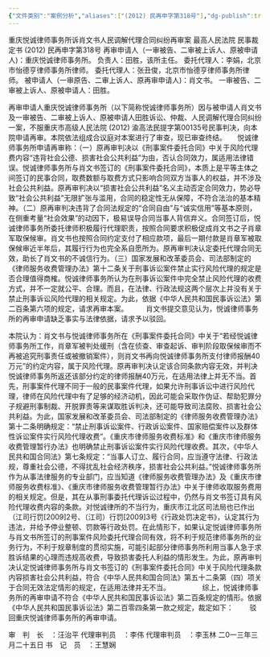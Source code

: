 ```yaml
---
{"文件类别":"案例分析","aliases":["(2012) 民再申字第318号"],"dg-publish":true,"permalink":"/案例分析/裁判文书/重庆悦诚律师事务所诉肖文书人民调解代理合同纠纷再审案/","dgPassFrontmatter":true,"noteIcon":""}
---
```



重庆悦诚律师事务所诉肖文书人民调解代理合同纠纷再审案
最高人民法院
民事裁定书
(2012) 民再申字第318号
再审申请人（一审被告、二审被上诉人、原被申请人)：重庆悦诚律师事务所。
负责人：田胜，该所主任。
委托代理人：李娟，北京市怡德亨律师事务所律师。
委托代理人：张丑俊，北京市怡德亨律师事务所律师。
被申请人（一审原告、二审上诉人、原再审申请人)：肖文书。
一审被告、二审被上诉人、原被申请人：田胜。

  再审申请人重庆悦诚律师事务所（以下简称悦诚律师事务所）因与被申请人肖文书及一审被告、二审被上诉人、原被申请人田胜诉讼、仲裁、人民调解代理合同纠纷一案，不服重庆市高级人民法院 (2012) 渝高法民提字第00135号民事判决，向本院申请再审。本院依法组成合议庭对本案进行了审查，现已审查终结。
　
  悦诚律师事务所申请再审称：（一）原再审判决以《刑事案件委托合同》中关于风险代理费内容“违背社会公德、损害社会公共利益”为由，否认合同效力，属适用法律错误。悦诚律师事务所与肖文书签订的《刑事案件委托合同》，本质上是平等主体之间签订的民事合同，取费数额与取费方式只影响合同双方当事人的权益，并不涉及社会公共利益。原再审判决以“损害社会公共利益”名义主动否定合同效力，势必导致“社会公共利益”无限扩张与滥用，合同的稳定性无从保障，不符合法治的基本精神。（二）原再审判决违背了合同法规定的“合同自由”与“诚实信用”等基本原则，在侧重考量“社会效果”的动因下，极易误导合同当事人背信弃义。合同签订后，悦诚律师事务所委托律师积极履行代理职责，按照合同要求积极促成肖文书之子肖章军取保候审。肖文书也按照合同约定支付了相应款项，最后一期付款是肖章军被取保候审近半年后，其履行行为也完全系自愿所为。原再审判决认定委托代理合同无效，助长了肖文书的不诚信行为。（三）国家发展和改革委员会、司法部制定的《律师服务收费管理办法》第十二条关于刑事诉讼案件禁止实行风险代理的规定是否合理值得商榷。悦诚律师事务所认为在刑事诉讼案件中完全禁止风险代理的收费方式，并不一定就公平、合理。而且，在法律、行政法规这两个层次上并没有关于禁止刑事诉讼风险代理的相关规定。为此，依据《中华人民共和国民事诉讼法》第二百条第六项的规定，请求再审本案。
　　
肖文书提交意见认为，悦诚律师事务所的再审申请缺乏事实与法律依据，请求予以驳回。

  本院认为：肖文书与悦诚律师事务所在《刑事案件委托合同》中关于“若经悦诚律师事务所工作，肖章军被判处缓刑（含在侦查、审查起诉、审判阶段取保候审而不再被追究刑事责任或被撤销案件），则肖文书再向悦诚律师事务所支付律师报酬40万元”的约定内容，属于风险代理。原再审判决认定该合同条款内容无效，并判决悦诚律师事务所返还该部分约定的律师报酬40万元，在适用法律上并无不当。首先，刑事案件代理不同于一般的民事案件代理，如果允许刑事诉讼中进行风险代理，律师在风险代理中有了足够的经济动机，因此可能会采取作伪证、帮助犯罪分子规避刑事制裁、开脱罪责等来谋取胜诉判决，还可能导致司法腐败、损害社会公共利益。为此，国家发展和改革委员会、司法部制定的《律师服务收费管理办法》第十二条明确规定：“禁止刑事诉讼案件、行政诉讼案件、国家赔偿案件以及群体性诉讼案件实行风险代理收费”。《重庆市律师服务收费标准》和《重庆市律师服务收费管理暂行办法》也明确禁止刑事诉讼案件实行风险代理收费。其次，《中华人民共和国合同法》第七条规定：“当事人订立、履行合同，应当遵守法律、行政法规，尊重社会公德，不得扰乱社会经济秩序，损害社会公共利益。”悦诚律师事务所作为从事法律服务的专业部门，应当知道《律师服务收费管理办法》及《重庆市律师服务收费标准》、《重庆市律师服务收费管理暂行办法》中关于律师收取服务费用的相关规定。但是，其在从事刑事委托代理诉讼过程中，仍然与肖文书签订具有风险代理收费内容的条款。对悦诚律所的不当行为，重庆市江北区司法局也已作出（江司行罚[2009]2号、（江司）行罚[2009]3号《行政处罚决定书》，认定其行为违法，并给予停业整顿、罚款等行政处罚。在此情形下，如果认定悦诚律师事务所与肖文书所签订的刑事案件风险委托代理合同有效，将不利于规范律师事务所的业务行为，不利于规章制度的贯彻实施，可能引起部分律师事务所利用当事人急于求胜诉结果的心理而违规高收费，导致损害委托人利益的情形发生。为此，原再审判决认定悦诚律师事务所与肖文书签订的《刑事案件委托合同》中关于风险代理条款内容损害社会公共利益，符合《中华人民共和国合同法》第五十二条第（四）项关于合同无效法定情形的规定，在适用法律并无不当。
　　
　　综上，悦诚律师事务所的再审申请不符合《中华人民共和国民事诉讼法》第二百条规定的情形。依据《中华人民共和国民事诉讼法》第二百零四条第一款之规定，裁定如下：
　　驳回重庆悦诚律师事务所的再审申请。 
     
审　判　长　：汪治平 
代理审判员　：李伟 
代理审判员　：李玉林 
二0一三年三月二十五日 
书　记　员　：王慧娴
